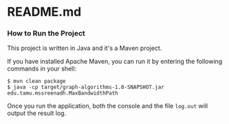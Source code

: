 # README.md

### How to Run the Project

This project is written in Java and it's a Maven project.

If you have installed Apache Maven, you can run it by entering the following commands in your shell:

```shell
$ mvn clean package
$ java -cp target/graph-algorithms-1.0-SNAPSHOT.jar edu.tamu.mssreenadh.MaxBandwidthPath
```

Once you run the application, both the console and the file `log.out` will output the result log.
